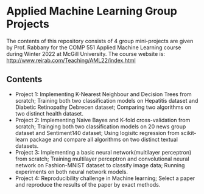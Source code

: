 # Applied Machine Learning Group Projects
The contents of this repository consists of 4 group mini-projects are given by Prof. Rabbany for the COMP 551 Applied Machine Learning course during Winter 2022 at McGill University. The course website is: http://www.reirab.com/Teaching/AML22/index.html
## Contents
* Project 1: Implementing K-Nearest Neighbour and Decision Trees from scratch; Training both two classification models on Hepatitis dataset and Diabetic Retinopathy Debrecen dataset; Comparing two algorithms on two distinct health dataset.
* Project 2: Implementing Naive Bayes and K-fold cross-validation from scratch; Trainging both two classification models on 20 news group dataset and Sentiment140 dataset; Using logisitc regression from scikit-learn package and compare all algorithms on two distinct textual datasets.
* Project 3: Implementing a basic neural network(multilayer perceptron) from scratch; Training multilayer perceptron and convolutional neural network on Fashion-MNIST dataset to classify image data; Running experiments on both neural network models.
* Project 4: Reproducibility challenge in Machine learning; Select a paper and reproduce the results of the paper by exact methods.
